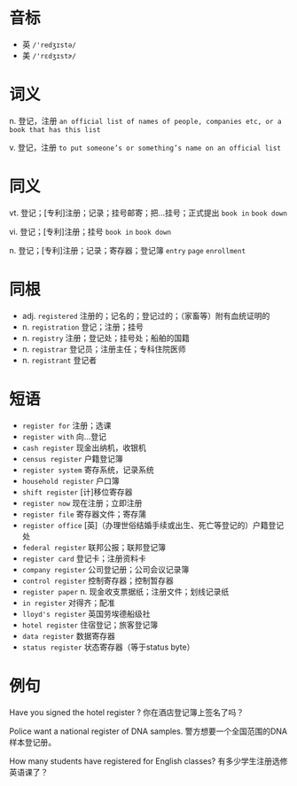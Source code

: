 # 音标

- 英 `/'redʒɪstə/`
- 美 `/'rɛdʒɪstɚ/`

# 词义

n. 登记，注册
`an official list of names of people, companies etc, or a book that has this list`

v. 登记，注册
`to put someone’s or something’s name on an official list`

# 同义

vt. 登记；[专利]注册；记录；挂号邮寄；把…挂号；正式提出
`book in` `book down`

vi. 登记；[专利]注册；挂号
`book in` `book down`

n. 登记；[专利]注册；记录；寄存器；登记簿
`entry` `page` `enrollment`

# 同根

- adj. `registered` 注册的；记名的；登记过的；（家畜等）附有血统证明的
- n. `registration` 登记；注册；挂号
- n. `registry` 注册；登记处；挂号处；船舶的国籍
- n. `registrar` 登记员；注册主任；专科住院医师
- n. `registrant` 登记者

# 短语

- `register for` 注册；选课
- `register with` 向…登记
- `cash register` 现金出纳机，收银机
- `census register` 户籍登记簿
- `register system` 寄存系统，记录系统
- `household register` 户口簿
- `shift register` [计]移位寄存器
- `register now` 现在注册；立即注册
- `register file` 寄存器文件；寄存蒲
- `register office` [英]（办理世俗结婚手续或出生、死亡等登记的）户籍登记处
- `federal register` 联邦公报；联邦登记簿
- `register card` 登记卡；注册资料卡
- `company register` 公司登记册；公司会议记录簿
- `control register` 控制寄存器；控制暂存器
- `register paper` n. 现金收支票据纸；注册文件；划线记录纸
- `in register` 对得齐；配准
- `lloyd's register` 英国劳埃德船级社
- `hotel register` 住宿登记；旅客登记簿
- `data register` 数据寄存器
- `status register` 状态寄存器（等于status byte）

# 例句

Have you signed the hotel register ?
你在酒店登记簿上签名了吗？

Police want a national register of DNA samples.
警方想要一个全国范围的DNA样本登记册。

How many students have registered for English classes?
有多少学生注册选修英语课了？


